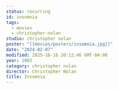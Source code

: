 ```yaml
---
status: recurring
id: insomnia
tags:
  - movies
  - christopher-nolan
studio: christopher nolan
poster: "[[movies/posters/insomnia.jpg]]"
date: "2024-02-07"
modified: 2025-10-16 20:12:46 GMT-04:00
year: 2002
category: christopher nolan
director: Christopher Nolan
title: Insomnia
---
```

